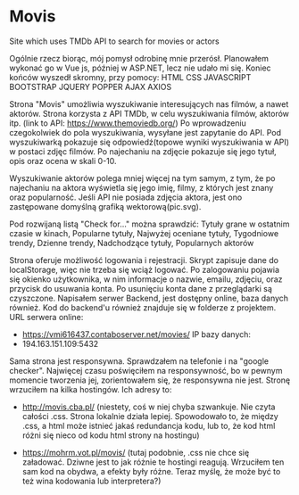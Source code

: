 # Movis
Site which uses TMDb API to search for movies or actors

Ogólnie rzecz biorąc, mój pomysł odrobinę mnie przerósł.
Planowałem wykonać go w Vue js, później w ASP.NET, lecz nie udało mi się. Koniec końców wyszedł skromny, przy pomocy:
HTML
CSS
JAVASCRIPT
BOOTSTRAP
JQUERY
POPPER
AJAX
AXIOS

Strona "Movis" umożliwia wyszukiwanie interesujących nas filmów, a nawet aktorów.
Strona korzysta z API TMDb, w celu wyszukiwania filmów, aktorów itp. (link to API: https://www.themoviedb.org/)
Po wprowadzeniu czegokolwiek do pola wyszukiwania, wysyłane jest zapytanie do API. 
Pod wyszukiwarką pokazuje się odpowiedź(topowe wyniki wyszukiwania w API) w postaci zdjęc filmów.
Po najechaniu na zdjęcie pokazuje się jego tytuł, opis oraz ocena w skali 0-10.

Wyszukiwanie aktorów polega mniej więcej na tym samym, z tym, że po najechaniu na aktora wyświetla się jego imię, filmy, z których jest znany oraz popularność.
Jeśli API nie posiada zdjęcia aktora, jest ono zastępowane domyślną grafiką wektorową(pic.svg).

Pod rozwijaną listą "Check for..." można sprawdzić:
Tytuły grane w ostatnim czasie w kinach,
Popularne tytuły,
Najwyżej oceniane tytuły,
Tygodniowe trendy,
Dzienne trendy,
Nadchodzące tytuły,
Popularnych aktorów

Strona oferuje możliwość logowania i rejestracji. Skrypt zapisuje dane do localStorage, więc nie trzeba się wciąż logować.
Po zalogowaniu pojawia się okienko użytkownika, w nim informacje o nazwie, emailu, zdjęciu, oraz przycisk do usuwania konta. Po usunięciu konta dane z przeglądarki są czyszczone.
Napisałem serwer Backend, jest dostępny online, baza danych również. Kod do backend'u również znajduje się w folderze z projektem.
URL serwera online:
* https://vmi616437.contaboserver.net/movies/
IP bazy danych:
* 194.163.151.109:5432


Sama strona jest responsywna. Sprawdzałem na telefonie i na "google checker". Najwięcej czasu poświęciłem na responsywność, bo w pewnym momencie tworzenia jej, zorientowałem się, że responsywna nie jest.
Stronę wrzuciłem na kilka hostingów. Ich adresy to:

* http://movis.cba.pl/ (niestety, coś w niej chyba szwankuje. Nie czyta całości .css. Strona lokalnie działa lepiej. Spowodowało to, że między .css, a html może istnieć jakaś redundancja kodu, lub to, że kod html różni się nieco od kodu html strony na hostingu)

* https://mohrm.vot.pl/movis/ (tutaj podobnie, .css nie chce się załadować. Dziwne jest to jak różnie te hostingi reagują. Wrzuciłem ten sam kod na obydwa, a efekty były różne. Teraz myślę, że może być to też wina kodowania lub interpretera?)
